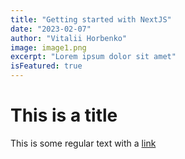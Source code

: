 ```yaml
---
title: "Getting started with NextJS"
date: "2023-02-07"
author: "Vitalii Horbenko"
image: image1.png
excerpt: "Lorem ipsum dolor sit amet"
isFeatured: true
---
```


# This is a title

This is some regular text with a [link](https://google.com)